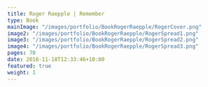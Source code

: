 ```yaml
---
title: Roger Raepple | Remember
type: Book
mainImage: "/images/portfolio/BookRogerRaepple/RogerCover.png"
image2: "/images/portfolio/BookRogerRaepple/RogerSpread1.png"
image3: "/images/portfolio/BookRogerRaepple/RogerSpread2.png"
image4: "/images/portfolio/BookRogerRaepple/RogerSpread3.png"
pages: 70
date: 2018-11-18T12:33:46+10:00
featured: true
weight: 1
---
```

